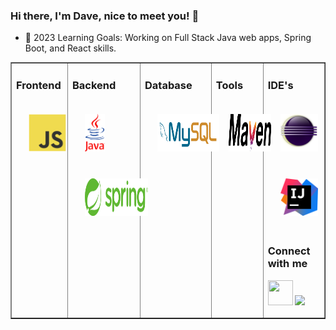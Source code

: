 ### Hi there, I'm Dave, nice to meet you! 👋

- 🧠 2023 Learning Goals: Working on Full Stack Java web apps, Spring Boot, and React skills.

<table width="100%" border="1"><tr><td valign="top">

### Frontend

<div>  
<img style="margin: 20px" src="/assets/Frontend/javascript.svg" alt="JavaScript" height="60" />
<!-- <img style="margin: 20px" src="/assets/Frontend/react_horizontal.svg" alt="React" height="60" /> -->
</div>

</td><td valign="top">

### Backend
<div>
<img style="margin: 20px" src="/assets/Backend/java.svg" alt="Java" height="60" />
<img style="margin: 20px" src="/assets/Backend/spring.svg" alt="Spring" height="60" />
</div>

</td><td valign="top">

### Database
<div>
<img style="margin: 20px" src="/assets/Database/mysql-horizontal.svg" alt="MySQL" height="60" />
</div>

</td><td valign="top">

### Tools
<div>
<img style="margin: 20px" src="/assets/Tools/maven.svg" alt="Maven" height="60" />
</div>

</td><td valign="top">

### IDE's
<div>
<img style="margin: 20px" src="/assets/IDE/eclipse.png" alt="Eclipse IDE" height="60" />
<img style="margin: 20px" src="/assets/IDE/intellij-idea.svg" alt="IntelliJ IDEA" height="60" />
</div>

### Connect with me
<a href="https://www.linkedin.com/in/davenaugler/"><img src="https://www.vectorlogo.zone/logos/linkedin/linkedin-icon.svg" width="40" height="40"/></a>
<a href = "mailto: davenaugler@gmail.com"><img src="https://img.shields.io/badge/-Gmail-%23333?style=for-the-badge&logo=gmail&logoColor=white" target="_blank" ></a>

<!--
**davenaugler/davenaugler** is a ✨ _special_ ✨ repository because its `README.md` (this file) appears on your GitHub profile.

Here are some ideas to get you started:

- 🔭 I’m currently working on ...
- 🌱 I’m currently learning ...
- 👯 I’m looking to collaborate on ...
- 🤔 I’m looking for help with ...
- 💬 Ask me about ...
- 📫 How to reach me: ...
- 😄 Pronouns: ...
- ⚡ Fun fact: ...
-->
